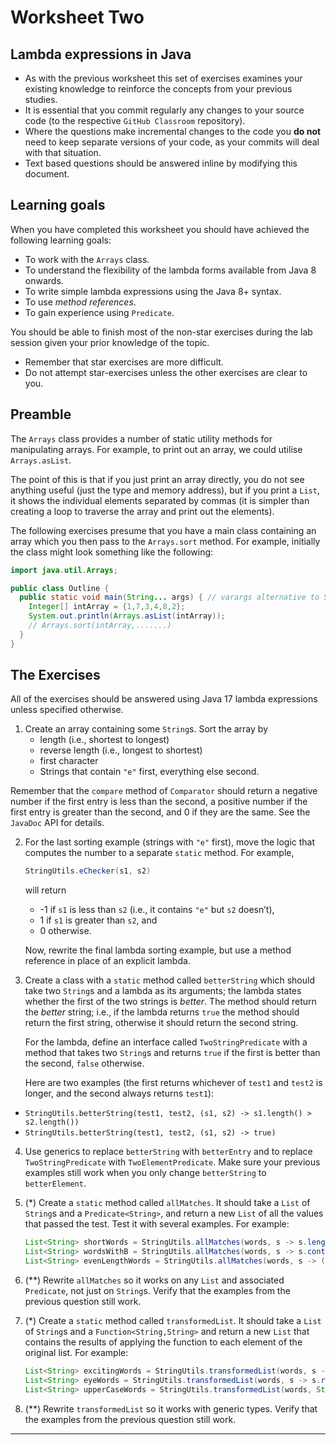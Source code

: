 # Worksheet Two

## Lambda expressions in Java

+ As with the previous worksheet this set of exercises examines your existing knowledge to reinforce the concepts from your previous studies.
+ It is essential that you commit regularly any changes to your source code (to the respective `GitHub Classroom` repository).
+ Where the questions make incremental changes to the code you **do not** need to keep separate versions of your code, as your commits will deal with that situation. 
+ Text based questions should be answered inline by modifying this document.

## Learning goals

When you have completed this worksheet you should have achieved the following learning goals:

+ To work with the `Arrays` class.
+ To understand the flexibility of the lambda forms available from Java 8 onwards.
+ To write simple lambda expressions using the Java 8+ syntax.
+ To use *method references*.
+ To gain experience using `Predicate`.

You should be able to finish most of the non-star exercises during the lab session given your prior knowledge of the topic.

- Remember that star exercises are more difficult. 
- Do not attempt star-exercises unless the other exercises are clear to you.

## Preamble

The `Arrays` class provides a number of static utility methods for manipulating arrays. For example, to print out an array, we could utilise `Arrays.asList`. 

The point of this is that if you just print an array directly, you do not see anything useful (just the type and memory address), but if you print a `List`, it shows the individual elements separated by commas (it is simpler than creating a loop to traverse the array and print out the elements).

The following exercises presume that you have a main class containing an array which you then pass to the `Arrays.sort` method. For example, initially the class might look something like the following:

```java
import java.util.Arrays;

public class Outline {
  public static void main(String... args) { // varargs alternative to String[]
    Integer[] intArray = {1,7,3,4,8,2};
    System.out.println(Arrays.asList(intArray));
    // Arrays.sort(intArray,.......)
  } 
}
```

## The Exercises

All of the exercises should be answered using Java 17 lambda expressions unless specified otherwise.

1. Create an array containing some `String`s. Sort the array by
	+ length (i.e., shortest to longest)
	+ reverse length (i.e., longest to shortest)
	+ first character
	+ Strings that contain `"e"` first, everything else second.
	
  Remember that the `compare` method of `Comparator` should return a negative number  if the first entry is less than the second, a positive number if the first entry is greater than the second, and 0 if they are the same. See the `JavaDoc` API for details.
  
2. For the last sorting example (strings with `"e"` first), move the logic that computes the number to a separate `static` method. For example,
  
   ```java
   StringUtils.eChecker(s1, s2)
   ```
   will return
   + -1 if `s1` is less than `s2` (i.e., it contains `"e"` but `s2` doesn’t),
   + 1 if `s1` is greater than `s2`, and
   + 0 otherwise.
   
   Now, rewrite the final lambda sorting example, but use a method reference in place of an explicit lambda.
   
3.  Create a class with a `static` method called `betterString` which should take two `String`s and a lambda as its arguments; the lambda states whether the first of the two strings is *better*. The method should return the *better* string; i.e., if the lambda returns `true` the method should return the first string, otherwise it should return the second string.
      
      For the lambda, define an interface called `TwoStringPredicate` with a method that takes two `String`s and returns `true` if the first is better than the second, `false` otherwise.
   
      Here are two examples (the first returns whichever of `test1` and `test2` is longer, and the second always returns `test1`):
      
  + `StringUtils.betterString(test1, test2, (s1, s2) -> s1.length() > s2.length())`
  + `StringUtils.betterString(test1, test2, (s1, s2) -> true)`
    
4. Use generics to replace `betterString` with `betterEntry` and to replace `TwoStringPredicate` with `TwoElementPredicate`. Make sure your previous examples still work when you only change `betterString` to `betterElement`.

5. (*) Create a `static` method called `allMatches`. It should take a `List` of `String`s and a `Predicate<String>`, and return a new `List` of all the values that passed the test. Test it with several examples. For example:
   ```java
   List<String> shortWords = StringUtils.allMatches(words, s -> s.length() < 4);
   List<String> wordsWithB = StringUtils.allMatches(words, s -> s.contains("b"));
   List<String> evenLengthWords = StringUtils.allMatches(words, s -> (s.length() % 2) == 0);
   ```

6. (**) Rewrite `allMatches` so it works on any `List` and associated `Predicate`, not just on `String`s. Verify that the examples from the previous question still work.

7. (*) Create a `static` method called `transformedList`. It should take a `List` of `String`s and a `Function<String,String>` and return a new `List` that contains the results of applying the function to each element of the original list. For example:
   ```java
   List<String> excitingWords = StringUtils.transformedList(words, s -> s + "!");
   List<String> eyeWords = StringUtils.transformedList(words, s -> s.replace("i", "eye"));
   List<String> upperCaseWords = StringUtils.transformedList(words, String::toUpperCase);
   ```

8. (**) Rewrite `transformedList` so it works with generic types. 
   Verify that the examples from the previous question still work.

------

